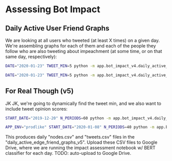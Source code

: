 # Assessing Bot Impact

## Daily Active User Friend Graphs

We are looking at all users who tweeted (at least X times) on a given day. We're assembling graphs for each of them and each of the people they follow who are also tweeting about impeachment (at some time, or on that same day, respectively):

```sh
DATE="2020-01-23" TWEET_MIN=5 python -m app.bot_impact_v4.daily_active_user_friend_grapher
```

```sh
DATE="2020-01-23" TWEET_MIN=5 python -m app.bot_impact_v4.daily_active_edge_friend_grapher
```

## For Real Though (v5)


JK JK, we're going to dynamically find the tweet min, and we also want to include tweet opinion scores:

```sh
START_DATE="2019-12-20" N_PERIODS=60 python -m app.bot_impact_v4.daily_active_edge_downloader

APP_ENV="prodlike" START_DATE="2020-01-08" N_PERIODS=40 python -m app.bot_impact_v4.daily_active_edge_downloader
```

This produces daily "nodes.csv" and "tweets.csv" files in the "daily_active_edge_friend_graphs_v5". Upload these CSV files to Google Drive, where we are running the impact assessment notebook w/ BERT classifier for each day. TODO: auto-upload to Google Drive.
